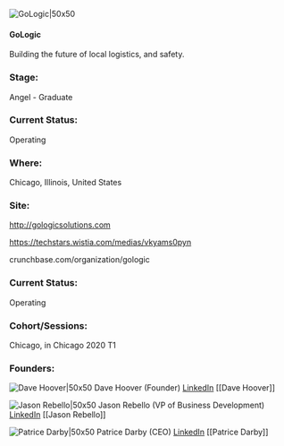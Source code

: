 

![GoLogic|50x50](https://apimg.techstars.com/connect/images/image_files/5ea8571aa36c1125a6000038/original/GN.jpg)

#### GoLogic
Building the future of local logistics, and safety.

### Stage: 
Angel - Graduate 

### Current Status: 
Operating

### Where:
Chicago, Illinois, United States

### Site:
http://gologicsolutions.com

https://techstars.wistia.com/medias/vkyams0pyn

crunchbase.com/organization/gologic

### Current Status: 
Operating

### Cohort/Sessions: 
Chicago, in Chicago 2020 T1

### Founders: 

![Dave Hoover|50x50](https://apimg.techstars.com/connect/images/image_files/5e946f0ea36c115d3b000040/original/download.jpg) Dave Hoover (Founder) [LinkedIn](https://linkedin.com/in/redsquirrel) [[Dave Hoover]]

![Jason Rebello|50x50](https://apimg.techstars.com/connect/images/image_files/5e2b139934a60d7d790000ed/original/IMG-4808.JPG) Jason Rebello (VP of Business Development) [LinkedIn](https://linkedin.com/in/jrebello) [[Jason Rebello]]

![Patrice Darby|50x50](https://apimg.techstars.com/connect/images/image_files/5e134810a36c11204600010d/original/Patrice_.jpg) Patrice Darby (CEO) [LinkedIn](https://linkedin.com/in/patrice-darby-43314612b) [[Patrice Darby]]


